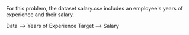 For this problem, the dataset salary.csv includes an employee's years of experience and their salary.

Data --> Years of Experience
Target --> Salary

